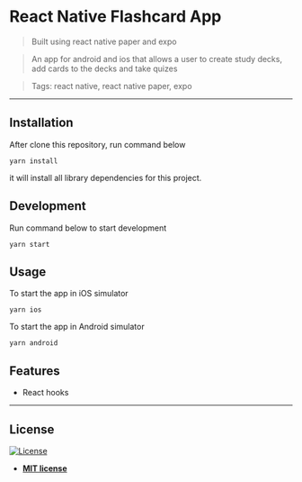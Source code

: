 # React Native Flashcard App

> Built using react native paper and expo

> An app for android and ios that allows a user to create study decks, add cards to the decks and take quizes

> Tags: react native, react native paper, expo

---

## Installation

After clone this repository, run command below
```
yarn install
```
it will install all library dependencies for this project.

## Development
Run command below to start development
```
yarn start
```

## Usage
To start the app in iOS simulator
```
yarn ios
```

To start the app in Android simulator
```
yarn android
```

## Features

- React hooks

---

## License

[![License](http://img.shields.io/:license-mit-blue.svg?style=flat-square)](http://badges.mit-license.org)

- **[MIT license](http://opensource.org/licenses/mit-license.php)**